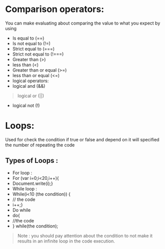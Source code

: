 # Comparison operators:
You can make evaluating about comparing the value to what you expect  by using
* Is equal to (==)
* Is not equal to (!=)
* Strict equal to (===)
* Strict not equal to (!===)
* Greater than (>)
* less than (<)
* Greater than or equal (>=)
* less than or equal (<=)
* logical operators:
* logical and (&&)
> logical or (||)
* logical not (!)
# Loops:
Used for check the condition if true or false and depend on it will specified the number of repeating the code 
## Types of Loops :
* For loop :
* For (var i=0;i<20,i++){
* Document.write(i);}
* While loop :
* While(i<10 (the condition)) {
* // the code
* i++;}
* Do while
* do{
* //the code
* } while(the condition);
> Note : you should pay attention about the condition to not make it results in an infinite loop in the code execution.
